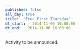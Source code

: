```yaml
---
published: false
all_day: true
title:  "Free First Thursday"
dt_start:   2014-11-06 10:00:00
dt_end:   2014-11-06 16:00:00
---
```

Activity to be announced.
